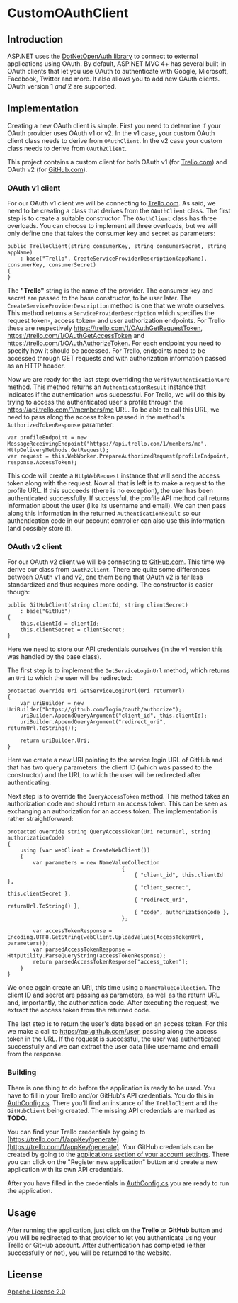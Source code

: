 # CustomOAuthClient

## Introduction
ASP.NET uses the [DotNetOpenAuth library](http://dotnetopenauth.net/) to connect to external applications using OAuth. By default, ASP.NET MVC 4+ has several built-in OAuth clients that let you use OAuth to authenticate with Google, Microsoft, Facebook, Twitter and more. It also allows you to add new OAuth clients. OAuth version 1 *and* 2 are supported.

## Implementation
Creating a new OAuth client is simple. First you need to determine if your OAuth provider uses OAuth v1 or v2. In the v1 case, your custom OAuth client class needs to derive from `OAuthClient`. In the v2 case your custom class needs to derive from `OAuth2Client`.

This project contains a custom client for both OAuth v1 (for [Trello.com](http://trello.com)) and OAuth v2 (for [GitHub.com](http://github.com)).

### OAuth v1 client
For our OAuth v1 client we will be connecting to [Trello.com](Trello.com). As said, we need to be creating a class that derives from the `OAuthClient` class. The first step is to create a suitable constructor. The `OAuthClient` class has three overloads. You can choose to implement all three overloads, but we will only define one that takes the consumer key and secret as parameters:

    public TrelloClient(string consumerKey, string consumerSecret, string appName)
        : base("Trello", CreateServiceProviderDescription(appName), consumerKey, consumerSecret)
    {
    }

The **"Trello"** string is the name of the provider. The consumer key and secret are passed to the base constructor, to be user later. The `CreateServiceProviderDescription` method is one that we wrote ourselves. This method returns a `ServiceProviderDescription` which specifies the request token-, access token- and user authorization endpoints. For Trello these are respectively https://trello.com/1/OAuthGetRequestToken, https://trello.com/1/OAuthGetAccessToken and https://trello.com/1/OAuthAuthorizeToken. For each endpoint you need to specify how it should be accessed. For Trello, endpoints need to be accessed through GET requests and with authorization information passed as an HTTP header.

Now we are ready for the last step: overriding the `VerifyAuthenticationCore` method. This method returns an `AuthenticationResult` instance that indicates if the authentication was successful. For Trello, we will do this by trying to access the authenticated user's profile through the https://api.trello.com/1/members/me URL. To be able to call this URL, we need to pass along the access token passed in the method's `AuthorizedTokenResponse` parameter:
    
    var profileEndpoint = new MessageReceivingEndpoint("https://api.trello.com/1/members/me", HttpDeliveryMethods.GetRequest);
    var request = this.WebWorker.PrepareAuthorizedRequest(profileEndpoint, response.AccessToken);

This code will create a `HttpWebRequest` instance that will send the access token along with the request. Now all that is left is to make a request to the profile URL. If this succeeds (there is no exception), the user has been authenticated successfully. If successful, the profile API method call returns information about the user (like its username and email). We can then pass along this information in the returned `AuthenticationResult` so our authentication code in our account controller can also use this information (and possibly store it).

### OAuth v2 client
For our OAuth v2 client we will be connecting to [GitHub.com](GitHub.com). This time we derive our class from `OAuth2Client`. There are quite some differences between OAuth v1 and v2, one them being that OAuth v2 is far less standardized and thus requires more coding. The constructor is easier though:

    public GitHubClient(string clientId, string clientSecret)
        : base("GitHub")
    {
        this.clientId = clientId;
        this.clientSecret = clientSecret;
    }

Here we need to store our API credentials ourselves (in the v1 version this was handled by the base class).

The first step is to implement the `GetServiceLoginUrl` method, which returns an `Uri` to which the user will be redirected:

    protected override Uri GetServiceLoginUrl(Uri returnUrl)
    {
        var uriBuilder = new UriBuilder("https://github.com/login/oauth/authorize");
        uriBuilder.AppendQueryArgument("client_id", this.clientId);
        uriBuilder.AppendQueryArgument("redirect_uri", returnUrl.ToString());

        return uriBuilder.Uri;
    }

Here we create a new URI pointing to the service login URL of GitHub and that has two query parameters: the client ID (which was passed to the constructor) and the URL to which the user will be redirected after authenticating.

Next step is to override the `QueryAccessToken` method. This method takes an authorization code and should return an access token. This can be seen as exchanging an authorization for an access token. The implementation is rather straightforward:

	protected override string QueryAccessToken(Uri returnUrl, string authorizationCode)
    {
        using (var webClient = CreateWebClient())
        {
            var parameters = new NameValueCollection
                                        {
                                            { "client_id", this.clientId },
                                            { "client_secret", this.clientSecret },
                                            { "redirect_uri", returnUrl.ToString() },
                                            { "code", authorizationCode },
                                        };

            var accessTokenResponse = Encoding.UTF8.GetString(webClient.UploadValues(AccessTokenUrl, parameters));
            var parsedAccessTokenResponse = HttpUtility.ParseQueryString(accessTokenResponse);
            return parsedAccessTokenResponse["access_token"];
        }
    }

We once again create an URI, this time using a `NameValueCollection`. The client ID and secret are passing as parameters, as well as the return URL and, importantly, the authorization code. After executing the request, we extract the access token from the returned code.

The last step is to return the user's data based on an access token. For this we make a call to https://api.github.com/user, passing along the access token in the URL. If the request is successful, the user was authenticated successfully and we can extract the user data (like username and email) from the response.

### Building
There is one thing to do before the application is ready to be used. You have to fill in your Trello and/or GitHub's API credentials. You do this in [AuthConfig.cs](CustomOAuthProvider/App_Start/AuthConfig.cs). There you'll find an instance of the `TrelloClient` and the `GitHubClient` being created. The missing API credentials are marked as **TODO**. 

You can find your Trello credentials by going to [https://trello.com/1/appKey/generate](https://trello.com/1/appKey/generate). Your GitHub credentials can be created by going to the [applications section of your account settings](https://github.com/settings/applications). There you can click on the "Register new application" button and create a new application with its own API credentials.

After you have filled in the credentials in [AuthConfig.cs](CustomOAuthProvider/App_Start/AuthConfig.cs) you are ready to run the application.

## Usage
After running the application, just click on the **Trello** or **GitHub** button and you will be redirected to that provider to let you authenticate using your Trello or GitHub account. After authentication has completed (either successfully or not), you will be returned to the website.

## License
[Apache License 2.0](LICENSE.md)